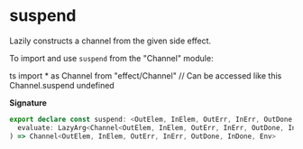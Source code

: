 # suspend

Lazily constructs a channel from the given side effect.

To import and use `suspend` from the "Channel" module:

ts
import \* as Channel from "effect/Channel"
// Can be accessed like this
Channel.suspend
undefined

**Signature**

```ts
export declare const suspend: <OutElem, InElem, OutErr, InErr, OutDone, InDone, Env>(
  evaluate: LazyArg<Channel<OutElem, InElem, OutErr, InErr, OutDone, InDone, Env>>
) => Channel<OutElem, InElem, OutErr, InErr, OutDone, InDone, Env>
```
